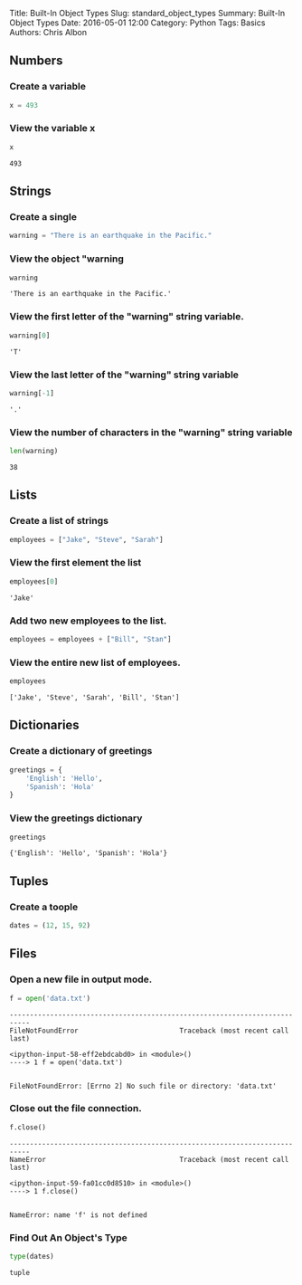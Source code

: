 Title: Built-In Object Types
Slug: standard_object_types
Summary: Built-In Object Types
Date: 2016-05-01 12:00
Category: Python
Tags: Basics
Authors: Chris Albon



## Numbers

### Create a variable


```python
x = 493
```

### View the variable x


```python
x
```




    493



## Strings

### Create a single


```python
warning = "There is an earthquake in the Pacific."
```

### View the object "warning


```python
warning
```




    'There is an earthquake in the Pacific.'



### View the first letter of the "warning" string variable.


```python
warning[0]
```




    'T'



### View the last letter of the "warning" string variable


```python
warning[-1]
```




    '.'



### View the number of characters in the "warning" string variable


```python
len(warning)
```




    38



## Lists

### Create a list of strings


```python
employees = ["Jake", "Steve", "Sarah"]
```

### View the first element the list


```python
employees[0]
```




    'Jake'



### Add two new employees to the list.


```python
employees = employees + ["Bill", "Stan"]
```

### View the entire new list of employees.


```python
employees
```




    ['Jake', 'Steve', 'Sarah', 'Bill', 'Stan']



## Dictionaries

### Create a dictionary of greetings


```python
greetings = {
	'English': 'Hello',
	'Spanish': 'Hola'
}
```

### View the greetings dictionary


```python
greetings
```




    {'English': 'Hello', 'Spanish': 'Hola'}



## Tuples

### Create a toople


```python
dates = (12, 15, 92)
```

## Files

### Open a new file in output mode.


```python
f = open('data.txt')
```


    ---------------------------------------------------------------------------
    FileNotFoundError                         Traceback (most recent call last)

    <ipython-input-58-eff2ebdcabd0> in <module>()
    ----> 1 f = open('data.txt')
    

    FileNotFoundError: [Errno 2] No such file or directory: 'data.txt'


### Close out the file connection.


```python
f.close()
```


    ---------------------------------------------------------------------------
    NameError                                 Traceback (most recent call last)

    <ipython-input-59-fa01cc0d8510> in <module>()
    ----> 1 f.close()
    

    NameError: name 'f' is not defined


### Find Out An Object's Type


```python
type(dates)
```




    tuple



